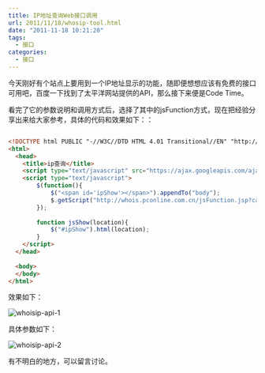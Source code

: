 ```yaml
---
title: IP地址查询Web接口调用
url: 2011/11/18/whosip-tool.html
date: "2011-11-18 10:21:20"
tags: 
  - 接口
categories:
  - 接口
---
```



今天刚好有个站点上要用到一个IP地址显示的功能，随即便想想应该有免费的接口可用吧，百度一下找到了太平洋网站提供的API，那么接下来便是Code Time。


看完了它的参数说明和调用方式后，选择了其中的jsFunction方式，现在把经验分享出来给大家参考，具体的代码和效果如下：：

<!--more-->

```html

<!DOCTYPE html PUBLIC "-//W3C//DTD HTML 4.01 Transitional//EN" "http://www.w3.org/TR/html4/loose.dtd">
<html>
  <head>    
    <title>ip查询</title>
	<script type="text/javascript" src="https://ajax.googleapis.com/ajax/libs/jquery/1.7.0/jquery.min.js"></script>
	<script type="text/javascript">
		$(function(){
			$("<span id='ipShow'></span>").appendTo("body");			
			$.getScript("http://whois.pconline.com.cn/jsFunction.jsp?callback=jsShow&ip=61.235.82.163");
		});
		
		function jsShow(location){
			$("#ipShow").html(location);
		}
	</script>	
  </head>
  	
  <body>
  </body>
</html>

```

效果如下：

![whoisip-api-1](http://imgs.lisenhui.cn/2011/11-18-whoisip-api-1.png)

具体参数如下：

![whoisip-api-2](http://imgs.lisenhui.cn/2011/11-18-whoisip-api-2.png)

有不明白的地方，可以留言讨论。
